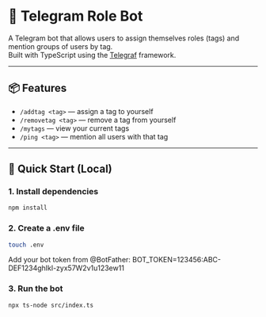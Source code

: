 # 🤖 Telegram Role Bot

A Telegram bot that allows users to assign themselves roles (tags) and mention groups of users by tag.  
Built with TypeScript using the [Telegraf](https://github.com/telegraf/telegraf) framework.

---

## 📦 Features

- `/addtag <tag>` — assign a tag to yourself
- `/removetag <tag>` — remove a tag from yourself
- `/mytags` — view your current tags
- `/ping <tag>` — mention all users with that tag

---

## 🚀 Quick Start (Local)

### 1. Install dependencies

```bash
npm install
```

### 2. Create a .env file

```bash
touch .env
```

Add your bot token from @BotFather:
BOT_TOKEN=123456:ABC-DEF1234ghIkl-zyx57W2v1u123ew11

### 3. Run the bot

```bash
npx ts-node src/index.ts
```
